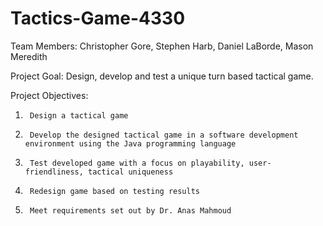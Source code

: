 # Tactics-Game-4330

Team Members: Christopher Gore, Stephen Harb, Daniel LaBorde, Mason Meredith

Project Goal: Design, develop and test a unique turn based tactical game.

Project Objectives:
1.      Design a tactical game
2.      Develop the designed tactical game in a software development environment using the Java programming language
3.      Test developed game with a focus on playability, user-friendliness, tactical uniqueness
4.      Redesign game based on testing results
5.      Meet requirements set out by Dr. Anas Mahmoud
